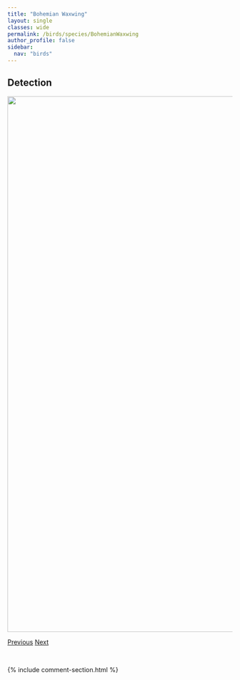 ```yaml
---
title: "Bohemian Waxwing"
layout: single
classes: wide
permalink: /birds/species/BohemianWaxwing
author_profile: false
sidebar:
  nav: "birds"
---
```


<h2>Detection</h2>

<a href="https://drive.google.com/uc?export=view&id=1FpPx-xLMk4Jw1Vu7Lm3MCB5fG4DCnGi6">
<img src="https://drive.google.com/uc?export=view&id=1FpPx-xLMk4Jw1Vu7Lm3MCB5fG4DCnGi6" height = "1200" width = "800">
</a>

<a href="/birds/species/BorealOwl/" class="pagination--pager" title="Boreal Owl">Previous</a> <a href="/birds/species/BrewersBlackbird/" class="pagination--pager" title="Brewer's Blackbird">Next</a>

<p>&nbsp;</p>

{% include comment-section.html %}
